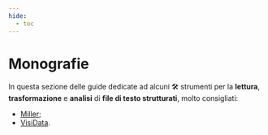 ```yaml
---
hide:
  - toc
---
```


# Monografie

In questa sezione delle guide dedicate ad alcuni :hammer_and_wrench: strumenti per la **lettura**, **trasformazione** e **analisi** di **file di testo strutturati**, molto consigliati:

- [Miller](miller/index.md);
- [VisiData](https://ondata.github.io/guidaVisiData/).
